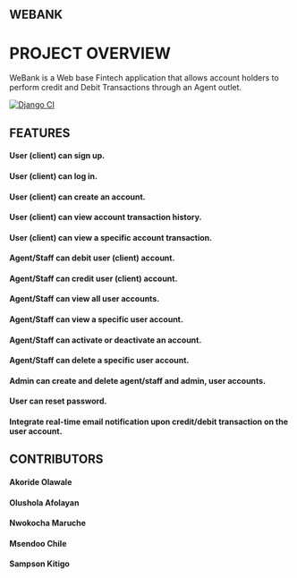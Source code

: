 ## WEBANK 

# PROJECT OVERVIEW

WeBank is a Web base Fintech application that allows account holders to perform credit and Debit Transactions through an Agent outlet.

[![Django CI](https://github.com/decadevs/week-9-task-python-pod-b/actions/workflows/ci.yml/badge.svg)](https://github.com/decadevs/week-9-task-python-pod-b/actions/workflows/ci.yml)


## FEATURES

#### User (client) can sign up.
#### User (client) can log in.
#### User (client) can create an account.
#### User (client) can view account transaction history.
#### User (client) can view a specific account transaction.
#### Agent/Staff can debit user (client) account.
#### Agent/Staff can credit user (client) account.
#### Agent/Staff can view all user accounts.
#### Agent/Staff can view a specific user account.
#### Agent/Staff can activate or deactivate an account.
#### Agent/Staff can delete a specific user account.
#### Admin can create and delete agent/staff and admin, user accounts.
#### User can reset password.
#### Integrate real-time email notification upon credit/debit transaction on the user account.



## CONTRIBUTORS
#### Akoride Olawale 
#### Olushola Afolayan
#### Nwokocha Maruche
#### Msendoo Chile
#### Sampson Kitigo
